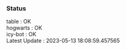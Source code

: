 ### Status


table : OK  
hogwarts : OK  
icy-bot : OK  
Latest Update : 2023-05-13 18:08:59.457565
